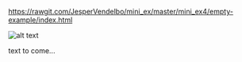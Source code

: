 https://rawgit.com/JesperVendelbo/mini_ex/master/mini_ex4/empty-example/index.html

![alt text](https://github.com/JesperVendelbo/mini_ex/blob/master/mini_ex4/Skærmbillede%202018-03-05%20kl.%2015.12.53.png)

text to come...
